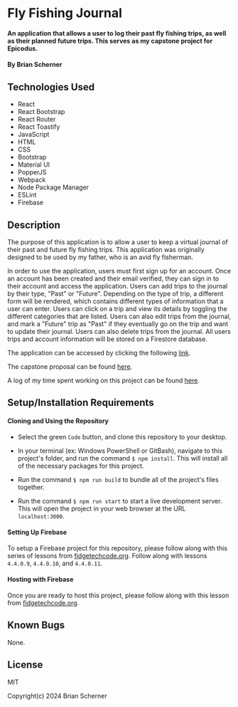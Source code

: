 # Fly Fishing Journal

#### An application that allows a user to log their past fly fishing trips, as well as their planned future trips. This serves as my capstone project for Epicodus.

#### By Brian Scherner

## Technologies Used

* React
* React Bootstrap
* React Router
* React Toastify
* JavaScript
* HTML
* CSS
* Bootstrap
* Material UI
* PopperJS
* Webpack
* Node Package Manager
* ESLint
* Firebase

## Description

The purpose of this application is to allow a user to keep a virtual journal of their past and future fly fishing trips. This application was originally designed to be used by my father, who is an avid fly fisherman.

In order to use the application, users must first sign up for an account. Once an account has been created and their email verified, they can sign in to their account and access the application. Users can add trips to the journal by their type, "Past" or "Future". Depending on the type of trip, a different form will be rendered, which contains different types of information that a user can enter. Users can click on a trip and view its details by toggling the different categories that are listed. Users can also edit trips from the journal, and mark a "Future" trip as "Past" if they eventually go on the trip and want to update their journal. Users can also delete trips from the journal. All users trips and account information will be stored on a Firestore database.

The application can be accessed by clicking the following [link](https://fly-fishing-journal.web.app/).

The capstone proposal can be found [here](capstone-proposal.md).

A log of my time spent working on this project can be found [here](research-and-planning-log.md).

## Setup/Installation Requirements

#### Cloning and Using the Repository

* Select the green `Code` button, and clone this repository to your desktop.

* In your terminal (ex: Windows PowerShell or GitBash), navigate to this project's folder, and run the command `$ npm install`. This will install all of the necessary packages for this project.

* Run the command `$ npm run build` to bundle all of the project's files together.

* Run the command `$ npm run start` to start a live development server. This will open the project in your web browser at the URL `localhost:3000`.

#### Setting Up Firebase

To setup a Firebase project for this repository, please follow along with this series of lessons from [fidgetechcode.org](https://fidgetechcode.org/v1.1/react/react-with-nosql/4-4-0-9-setting-up-a-firebase-project-firestore-database-and-web-app). Follow along with lessons `4.4.0.9`, `4.4.0.10`, and `4.4.0.11`.

#### Hosting with Firebase

Once you are ready to host this project, please follow along with this lesson from [fidgetechcode.org](https://fidgetechcode.org/v1.1/react/react-with-nosql/4-4-2-3-hosting-with-firebase).

## Known Bugs

None.

## License

MIT

Copyright(c) 2024 Brian Scherner